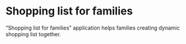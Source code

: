 # Shopping list for families
“Shopping list for families” application helps families creating dynamic shopping list together.
